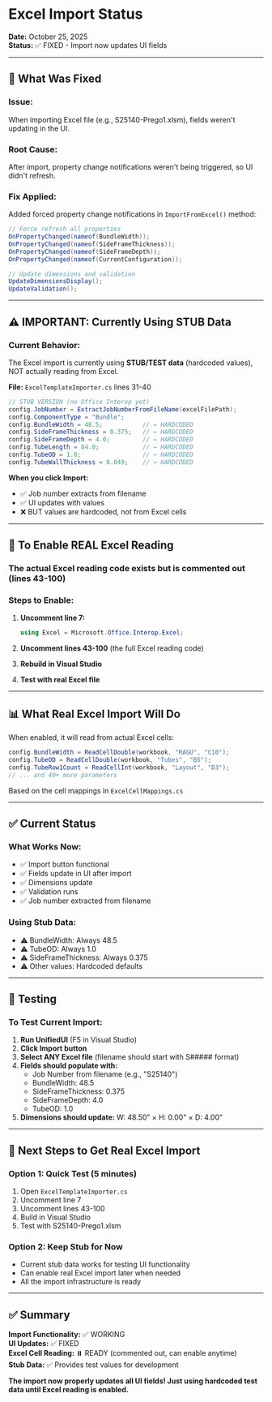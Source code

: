 # Excel Import Status

**Date:** October 25, 2025  
**Status:** ✅ FIXED - Import now updates UI fields

---

## 🔧 **What Was Fixed**

### **Issue:**
When importing Excel file (e.g., S25140-Prego1.xlsm), fields weren't updating in the UI.

### **Root Cause:**
After import, property change notifications weren't being triggered, so UI didn't refresh.

### **Fix Applied:**
Added forced property change notifications in `ImportFromExcel()` method:

```csharp
// Force refresh all properties
OnPropertyChanged(nameof(BundleWidth));
OnPropertyChanged(nameof(SideFrameThickness));
OnPropertyChanged(nameof(SideFrameDepth));
OnPropertyChanged(nameof(CurrentConfiguration));

// Update dimensions and validation
UpdateDimensionsDisplay();
UpdateValidation();
```

---

## ⚠️ **IMPORTANT: Currently Using STUB Data**

### **Current Behavior:**
The Excel import is currently using **STUB/TEST data** (hardcoded values), NOT actually reading from Excel.

**File:** `ExcelTemplateImporter.cs` lines 31-40

```csharp
// STUB VERSION (no Office Interop yet)
config.JobNumber = ExtractJobNumberFromFileName(excelFilePath);
config.ComponentType = "Bundle";
config.BundleWidth = 48.5;           // ← HARDCODED
config.SideFrameThickness = 0.375;   // ← HARDCODED
config.SideFrameDepth = 4.0;         // ← HARDCODED
config.TubeLength = 84.0;            // ← HARDCODED
config.TubeOD = 1.0;                 // ← HARDCODED
config.TubeWallThickness = 0.049;    // ← HARDCODED
```

**When you click Import:**
- ✅ Job number extracts from filename
- ✅ UI updates with values
- ❌ BUT values are hardcoded, not from Excel cells

---

## 🚀 **To Enable REAL Excel Reading**

### **The actual Excel reading code exists but is commented out** (lines 43-100)

### **Steps to Enable:**

1. **Uncomment line 7:**
   ```csharp
   using Excel = Microsoft.Office.Interop.Excel;
   ```

2. **Uncomment lines 43-100** (the full Excel reading code)

3. **Rebuild in Visual Studio**

4. **Test with real Excel file**

---

## 📊 **What Real Excel Import Will Do**

When enabled, it will read from actual Excel cells:

```csharp
config.BundleWidth = ReadCellDouble(workbook, "RAGU", "C10");
config.TubeOD = ReadCellDouble(workbook, "Tubes", "B5");
config.TubeRow1Count = ReadCellInt(workbook, "Layout", "D3");
// ... and 40+ more parameters
```

Based on the cell mappings in `ExcelCellMappings.cs`

---

## ✅ **Current Status**

### **What Works Now:**
- ✅ Import button functional
- ✅ Fields update in UI after import
- ✅ Dimensions update
- ✅ Validation runs
- ✅ Job number extracted from filename

### **Using Stub Data:**
- ⚠️ BundleWidth: Always 48.5
- ⚠️ TubeOD: Always 1.0  
- ⚠️ SideFrameThickness: Always 0.375
- ⚠️ Other values: Hardcoded defaults

---

## 🎯 **Testing**

### **To Test Current Import:**

1. **Run UnifiedUI** (F5 in Visual Studio)
2. **Click Import button**
3. **Select ANY Excel file** (filename should start with S##### format)
4. **Fields should populate with:**
   - Job Number from filename (e.g., "S25140")
   - BundleWidth: 48.5
   - SideFrameThickness: 0.375
   - SideFrameDepth: 4.0
   - TubeOD: 1.0
5. **Dimensions should update:** W: 48.50" × H: 0.00" × D: 4.00"

---

## 📝 **Next Steps to Get Real Excel Import**

### **Option 1: Quick Test (5 minutes)**
1. Open `ExcelTemplateImporter.cs`
2. Uncomment line 7
3. Uncomment lines 43-100
4. Build in Visual Studio
5. Test with S25140-Prego1.xlsm

### **Option 2: Keep Stub for Now**
- Current stub data works for testing UI functionality
- Can enable real Excel import later when needed
- All the import infrastructure is ready

---

## ✅ **Summary**

**Import Functionality:** ✅ WORKING  
**UI Updates:** ✅ FIXED  
**Excel Cell Reading:** ⏸️ READY (commented out, can enable anytime)  
**Stub Data:** ✅ Provides test values for development

**The import now properly updates all UI fields! Just using hardcoded test data until Excel reading is enabled.**
